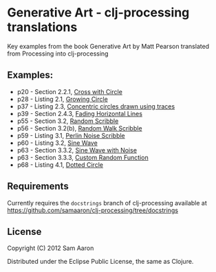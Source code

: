 # Generative Art - clj-processing translations

Key examples from the book Generative Art by Matt Pearson translated from Processing into clj-processing

## Examples:

* p20 - Section 2.2.1, [Cross with Circle](https://github.com/samaaron/gen-art/blob/master/src/gen_art/cross_with_circle.clj)
* p28 - Listing 2.1, [Growing Circle](https://github.com/samaaron/gen-art/blob/master/src/gen_art/growing_circle.clj)
* p37 - Listing 2.3, [Concentric circles drawn using traces](https://github.com/samaaron/gen-art/blob/master/src/gen_art/concentric_circles.clj)
* p39 - Section 2.4.3, [Fading Horizontal Lines](https://github.com/samaaron/gen-art/blob/master/src/gen_art/fading_horizontal_lines.clj)
* p55 - Section 3.2, [Random Scribble](https://github.com/samaaron/gen-art/blob/master/src/gen_art/random_scribble.clj)
* p56 - Section 3.2(b), [Random Walk Scribble](https://github.com/samaaron/gen-art/blob/master/src/gen_art/rand_walk_scribble.clj)
* p59 - Listing 3.1, [Perlin Noise Scribble](https://github.com/samaaron/gen-art/blob/master/src/gen_art/perlin_noise_scribble.clj)
* p60 - Listing 3.2, [Sine Wave](https://github.com/samaaron/gen-art/blob/master/src/gen_art/sine_wave.clj)
* p63 - Section 3.3.2, [Sine Wave with Noise](https://github.com/samaaron/gen-art/blob/master/src/gen_art/sine_wave_with_noise.clj)
* p63 - Section 3.3.3, [Custom Random Function](https://github.com/samaaron/gen-art/blob/master/src/gen_art/custom_rand.clj)
* p68 - Listing 4.1, [Dotted Circle](https://github.com/samaaron/gen-art/blob/master/src/gen_art/dotted_circle.clj)

## Requirements

Currently requires the `docstrings` branch of clj-processing available at https://github.com/samaaron/clj-processing/tree/docstrings

## License

Copyright (C) 2012 Sam Aaron

Distributed under the Eclipse Public License, the same as Clojure.

